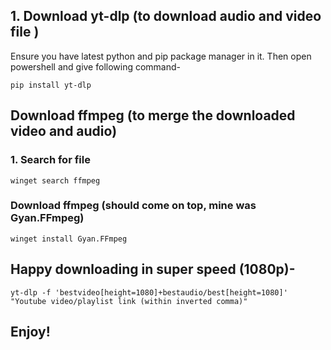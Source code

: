 ## 1. Download yt-dlp (to download audio and video file )
Ensure you have latest python and pip package manager in it.
Then open powershell and give following command-
```
pip install yt-dlp
```
## Download ffmpeg (to merge the downloaded video and audio)
### 1. Search for file
```
winget search ffmpeg
```
### Download ffmpeg (should come on top, mine was Gyan.FFmpeg)
```
winget install Gyan.FFmpeg
```
## Happy downloading in super speed (1080p)-
```
yt-dlp -f 'bestvideo[height=1080]+bestaudio/best[height=1080]' "Youtube video/playlist link (within inverted comma)"
```
## Enjoy!
